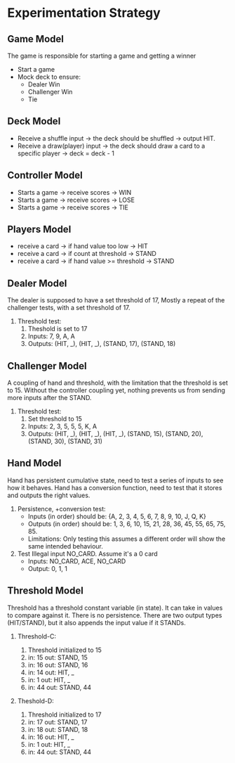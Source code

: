 # Experimentation Strategy
## Game Model
The game is responsible for starting a game and getting a winner
- Start a game
- Mock deck to ensure:
   * Dealer Win
   * Challenger Win
   * Tie
## Deck Model
- Receive a shuffle input -> the deck should be shuffled -> output HIT.
- Receive a draw(player) input -> the deck should draw a card to a specific player -> deck = deck - 1
## Controller Model
- Starts a game -> receive scores -> WIN
- Starts a game -> receive scores -> LOSE
- Starts a game -> receive scores -> TIE

## Players Model
- receive a card -> if hand value too low -> HIT
- receive a card -> if count at threshold -> STAND
- receive a card -> if hand value >= threshold -> STAND

## Dealer Model
The dealer is supposed to have a set threshold of 17, 
Mostly a repeat of the challenger tests, with a set threshold of 17. 
1. Threshold test:
   1. Theshold is set to 17
   2. Inputs: 7, 9, A, A
   3. Outputs: (HIT, _), (HIT, _), (STAND, 17), (STAND, 18)

## Challenger Model
A coupling of hand and threshold, with the limitation that the threshold is set to 15.
Without the controller coupling yet, nothing prevents us from sending more inputs after the STAND.
1. Threshold test:
   1. Set threshold to 15
   2. Inputs: 2, 3, 5, 5, 5, K, A
   3. Outputs: (HIT, _), (HIT, _), (HIT, _), (STAND, 15), (STAND, 20), (STAND, 30), (STAND, 31)

## Hand Model
Hand has persistent cumulative state, need to test a series of inputs to see how it behaves.
Hand has a conversion function, need to test that it stores and outputs the right values.
1. Persistence, +conversion test: 
    - Inputs (in order) should be: {A, 2, 3, 4, 5, 6, 7, 8, 9, 10, J, Q, K}
    - Outputs (in order) should be: 1, 3, 6, 10, 15, 21, 28, 36, 45, 55, 65, 75, 85.
    - Limitations: Only testing this assumes a different order will show the same intended behaviour.
2. Test Illegal input NO_CARD. Assume it's a 0 card
   - Inputs: NO_CARD, ACE, NO_CARD 
   - Output: 0, 1, 1
## Threshold Model
Threshold has a threshold constant variable (in state). It can take in values to compare against it.
There is no persistence. There are two output types (HIT/STAND), but it also appends the input value if it STANDs.
1. Threshold-C:
   1. Threshold initialized to 15
   2. in: 15 out: STAND, 15
   5. in: 16 out: STAND, 16
   5. in: 14 out: HIT, _
   3. in: 1  out: HIT, _
   4. in: 44 out: STAND, 44

2. Theshold-D:
   1. Threshold initialized to 17
   2. in: 17 out: STAND, 17
   5. in: 18 out: STAND, 18
   5. in: 16 out: HIT, _
   3. in: 1  out: HIT, _
   4. in: 44 out: STAND, 44

